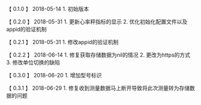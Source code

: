 【 0.1.0 】    2018-05-14
        1. 初始版本
        
【 0.2.0 】    2018-05-31
        1. 更新心率秤指标的显示
        2. 优化初始化配置文件以及appid的验证机制

【 0.2.1 】    2018-05-31
        1. 修改appid的验证机制

【 0.2.2 】    2018-06-14
        1. 修复获取存储数据为nil的情况
        2. 更改为https的方式
        3. 修改单位切换的缺陷

【 0.3.0 】    2018-06-20
        1. 增加型号标识
        
【 0.3.1 】    2018-06-29
        1. 修复收到测量数据马上断开导致将此次测量转为存储数据的问题
